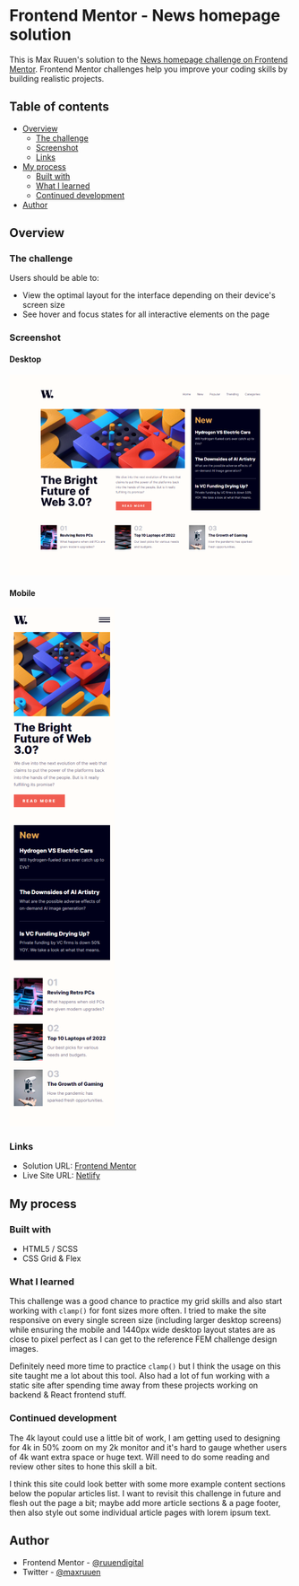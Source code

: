 # Frontend Mentor - News homepage solution

This is Max Ruuen's solution to the [News homepage challenge on Frontend Mentor](https://www.frontendmentor.io/challenges/news-homepage-H6SWTa1MFl). Frontend Mentor challenges help you improve your coding skills by building realistic projects.

## Table of contents

- [Overview](#overview)
  - [The challenge](#the-challenge)
  - [Screenshot](#screenshot)
  - [Links](#links)
- [My process](#my-process)
  - [Built with](#built-with)
  - [What I learned](#what-i-learned)
  - [Continued development](#continued-development)
- [Author](#author)

## Overview

### The challenge

Users should be able to:

- View the optimal layout for the interface depending on their device's screen size
- See hover and focus states for all interactive elements on the page

### Screenshot

#### Desktop

![](./desktop.png)

#### Mobile

![](./mobile.png)

### Links

- Solution URL: [Frontend Mentor]()
- Live Site URL: [Netlify](https://rd-challenge-news-homepage.netlify.app/)

## My process

### Built with

- HTML5 / SCSS
- CSS Grid & Flex

### What I learned

This challenge was a good chance to practice my grid skills and also start working with `clamp()` for font sizes more often. I tried to make the site responsive on every single screen size (including larger desktop screens) while ensuring the mobile and 1440px wide desktop layout states are as close to pixel perfect as I can get to the reference FEM challenge design images.

Definitely need more time to practice `clamp()` but I think the usage on this site taught me a lot about this tool. Also had a lot of fun working with a static site after spending time away from these projects working on backend & React frontend stuff.

### Continued development

The 4k layout could use a little bit of work, I am getting used to designing for 4k in 50% zoom on my 2k monitor and it's hard to gauge whether users of 4k want extra space or huge text. Will need to do some reading and review other sites to hone this skill a bit.

I think this site could look better with some more example content sections below the popular articles list. I want to revisit this challenge in future and flesh out the page a bit; maybe add more article sections & a page footer, then also style out some individual article pages with lorem ipsum text.

## Author

- Frontend Mentor - [@ruuendigital](https://www.frontendmentor.io/profile/ruuendigital)
- Twitter - [@maxruuen](https://www.twitter.com/maxruuen)
